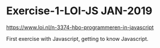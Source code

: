 # Exercise-1-LOI-JS JAN-2019

https://www.loi.nl/n-3374-hbo-programmeren-in-javascript

First exercise with Javascript, getting to know Javascript.
